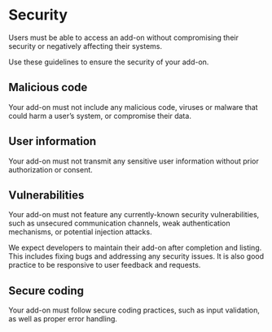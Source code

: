 # Security

Users must be able to access an add-on without compromising their security or negatively affecting their systems.

Use these guidelines to ensure the security of your add-on.

## Malicious code

Your add-on must not include any malicious code, viruses or malware that could harm a user’s system, or compromise their data.

## User information

Your add-on must not transmit any sensitive user information without prior authorization or consent.

## Vulnerabilities

Your add-on must not feature any currently-known security vulnerabilities, such as unsecured communication channels, weak authentication mechanisms, or potential injection attacks.

We expect developers to maintain their add-on after completion and listing. This includes fixing bugs and addressing any security issues. It is also good practice to be responsive to user feedback and requests.

## Secure coding

Your add-on must follow secure coding practices, such as input validation, as well as proper error handling.
